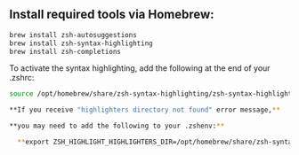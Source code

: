 
## Install required tools via Homebrew:

```bash
brew install zsh-autosuggestions
brew install zsh-syntax-highlighting
brew install zsh-completions
```

To activate the syntax highlighting, add the following at the end of your .zshrc:

```bash
source /opt/homebrew/share/zsh-syntax-highlighting/zsh-syntax-highlighting.zsh
```
```bash
**If you receive "highlighters directory not found" error message,**

**you may need to add the following to your .zshenv:**

  **export ZSH_HIGHLIGHT_HIGHLIGHTERS_DIR=/opt/homebrew/share/zsh-syntax-highlighting/highlighters**
```